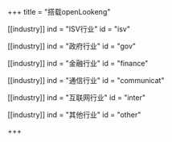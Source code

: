 +++
title = "搭载openLookeng"

[[industry]]
ind = "ISV行业"
id = "isv"

[[industry]]
ind = "政府行业"
id = "gov"

[[industry]]
ind = "金融行业"
id = "finance"

[[industry]]
ind = "通信行业"
id = "communicat"

[[industry]]
ind = "互联网行业"
id = "inter"

[[industry]]
ind = "其他行业"
id = "other"

+++